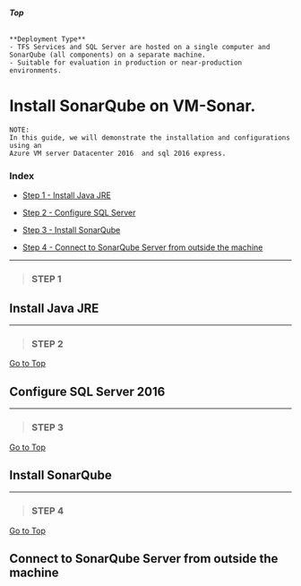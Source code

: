###### **Top**

    **Deployment Type**
    - TFS Services and SQL Server are hosted on a single computer and SonarQube (all components) on a separate machine.
    - Suitable for evaluation in production or near-production environments.

# Install SonarQube on VM-Sonar.

    NOTE: 
    In this guide, we will demonstrate the installation and configurations using an 
    Azure VM server Datacenter 2016  and sql 2016 express. 

### **Index**

- [Step 1 - Install Java JRE](#step-1)

- [Step 2 - Configure SQL Server](#step-2)

- [Step 3 - Install SonarQube](#step-3)

- [Step 4 - Connect to SonarQube Server from outside the machine](#step-4)

---


> ### **STEP 1**

## Install Java JRE


---
>
> ### **STEP 2**

[Go to Top](#top)

## Configure SQL Server 2016



---
>
> ### **STEP 3**

[Go to Top](#top)

## Install SonarQube



---
>
> ### **STEP 4**

[Go to Top](#top)

## Connect to SonarQube Server from outside the machine


